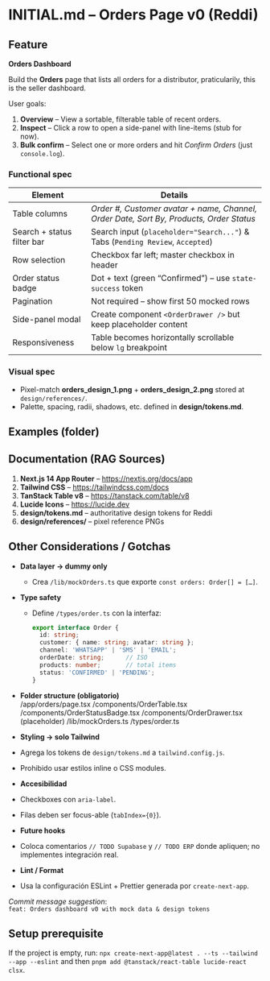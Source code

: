 # INITIAL.md – Orders Page v0 (Reddi)

<!--
This file kicks off the first feature slice for the Reddi frontend.
Only ONE screen (Orders) will be built in this PR.
-->

## Feature

**Orders Dashboard**

Build the **Orders** page that lists all orders for a distributor, praticularily, this is the seller dashboard.

User goals:

1. **Overview** – View a sortable, filterable table of recent orders.
2. **Inspect** – Click a row to open a side-panel with line-items (stub for now).
3. **Bulk confirm** – Select one or more orders and hit *Confirm Orders* (just `console.log`).

### Functional spec

| Element                    | Details                                                                   |
|----------------------------|---------------------------------------------------------------------------|
| Table columns              | *Order #, Customer avatar + name, Channel, Order Date, Sort By, Products, Order Status* |
| Search + status filter bar | Search input (`placeholder="Search..."`) & Tabs (`Pending Review`, `Accepted`) |
| Row selection              | Checkbox far left; master checkbox in header                              |
| Order status badge         | Dot + text (green “Confirmed”) – use `state-success` token                |
| Pagination                 | Not required – show first 50 mocked rows                                  |
| Side-panel modal           | Create component `<OrderDrawer />` but keep placeholder content           |
| Responsiveness             | Table becomes horizontally scrollable below `lg` breakpoint               |

### Visual spec

* Pixel-match **orders_design_1.png** + **orders_design_2.png** stored at  
  `design/references/`.
* Palette, spacing, radii, shadows, etc. defined in **design/tokens.md**.

## Examples (folder)
## Documentation (RAG Sources)

1. **Next.js 14 App Router** – <https://nextjs.org/docs/app>
2. **Tailwind CSS** – <https://tailwindcss.com/docs>
3. **TanStack Table v8** – <https://tanstack.com/table/v8>
4. **Lucide Icons** – <https://lucide.dev>
5. **design/tokens.md** – authoritative design tokens for Reddi  
6. **design/references/** – pixel reference PNGs

## Other Considerations / Gotchas

- **Data layer → dummy only**  
  - Crea `/lib/mockOrders.ts` que exporte `const orders: Order[] = […]`.

- **Type safety**  
  - Define `/types/order.ts` con la interfaz:  
    ```ts
    export interface Order {
      id: string;
      customer: { name: string; avatar: string };
      channel: 'WHATSAPP' | 'SMS' | 'EMAIL';
      orderDate: string;      // ISO
      products: number;       // total items
      status: 'CONFIRMED' | 'PENDING';
    }
    ```

- **Folder structure (obligatorio)**  
/app/orders/page.tsx
/components/OrderTable.tsx
/components/OrderStatusBadge.tsx
/components/OrderDrawer.tsx (placeholder)
/lib/mockOrders.ts
/types/order.ts

- **Styling → solo Tailwind**  
- Agrega los tokens de `design/tokens.md` a `tailwind.config.js`.  
- Prohibido usar estilos inline o CSS modules.

- **Accesibilidad**  
- Checkboxes con `aria-label`.  
- Filas deben ser focus-able (`tabIndex={0}`).

- **Future hooks**  
- Coloca comentarios `// TODO Supabase` y `// TODO ERP` donde apliquen; no implementes integración real.

- **Lint / Format**  
- Usa la configuración ESLint + Prettier generada por `create-next-app`.


*Commit message suggestion*:  
`feat: Orders dashboard v0 with mock data & design tokens`

## Setup prerequisite
If the project is empty, run:
`npx create-next-app@latest . --ts --tailwind --app --eslint`
and then `pnpm add @tanstack/react-table lucide-react clsx`.